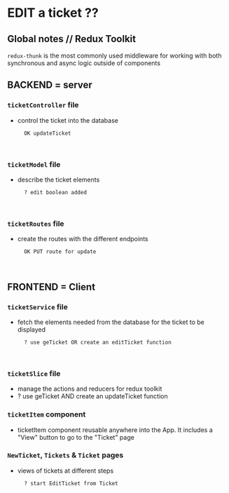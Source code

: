 # EDIT a ticket ??

## Global notes // Redux Toolkit

`redux-thunk` is the most commonly used middleware for working with both synchronous and async logic outside of components
<br>

## BACKEND = server

### `ticketController` file

- control the ticket into the database

        OK updateTicket

  <br>

### `ticketModel` file

- describe the ticket elements

        ? edit boolean added

  <br>

### `ticketRoutes` file

- create the routes with the different endpoints

        OK PUT route for update

  <br>

## FRONTEND = Client

### `ticketService` file

- fetch the elements needed from the database for the ticket to be displayed

        ? use geTicket OR create an editTicket function

  <br>

### `ticketSlice` file

- manage the actions and reducers for redux toolkit
- ? use geTicket AND create an updateTicket function
  <br>

### `ticketItem` component

- ticketItem component reusable anywhere into the App. It includes a "View" button to go to the "Ticket" page
  <br>

### `NewTicket`, `Tickets` & `Ticket` pages

- views of tickets at different steps

        ? start EditTicket from Ticket

  <br>
